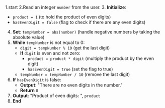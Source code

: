 1.start
2.Read an integer `number` from the user.
3. **Initialize**:
   - `product = 1` (to hold the product of even digits)
   - `hasEvenDigit = false` (flag to check if there are any even digits)
4. **Set**: `tempNumber = abs(number)` (handle negative numbers by taking the absolute value)
5. **While** `tempNumber` is not equal to 0:
   - `digit = tempNumber % 10` (get the last digit)
   - **If** `digit` is even and not zero:
     - `product = product * digit` (multiply the product by the even digit)
     - `hasEvenDigit = true` (set the flag to true)
   - `tempNumber = tempNumber / 10` (remove the last digit)
6. **If** `hasEvenDigit` is false:
   - **Output**: "There are no even digits in the number."
   - **Return** `0`
7. **Output**: "Product of even digits: ", `product`
8. **End**
